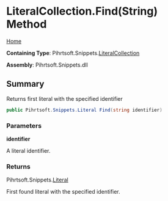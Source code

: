 # LiteralCollection\.Find\(String\) Method

[Home](../../../../README.md)

**Containing Type**: Pihrtsoft\.Snippets\.[LiteralCollection](../README.md)

**Assembly**: Pihrtsoft\.Snippets\.dll

## Summary

Returns first literal with the specified identifier

```csharp
public Pihrtsoft.Snippets.Literal Find(string identifier)
```

### Parameters

**identifier**

A literal identifier\.

### Returns

Pihrtsoft\.Snippets\.[Literal](../../Literal/README.md)

First found literal with the specified identifier\.